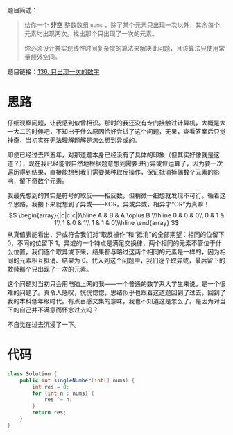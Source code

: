 题目简述：

> 给你一个 **非空** 整数数组 `nums` ，除了某个元素只出现一次以外，其余每个元素均出现两次。找出那个只出现了一次的元素。
>
> 你必须设计并实现线性时间复杂度的算法来解决此问题，且该算法只使用常量额外空间。

题目链接：[136. 只出现一次的数字](https://leetcode.cn/problems/single-number/)

# 思路

仔细观察问题，让我感到似曾相识。那时的我还没有专门接触过计算机，大概是大一大二的时候吧，不知出于什么原因恰好尝试了这个问题，无果，查看答案后只觉神奇，当初实在无法理解题解是怎么想到异或的。

即使已经过去四五年，对那道题本身已经没有了具体的印象（但其实好像就是这道？），现在我已经能很自然地根据题意想到需要进行异或位运算了，因为要一次遍历得到结果，直接能想到我们需要某种取反操作，保证抵消掉偶数个元素的影响，留下奇数个元素。

我最先想到的其实是符号的取反——相反数，但稍微一细想就发现不可行。循着这个思路，我接下来就想到了异或——XOR。异或异或，相异才“OR”为真嘛！
$$
\begin{array}{|c|c|c|}\hline
A & B & A \oplus B \\\hline
0 & 0 & 0\\
0 & 1 & 1\\
1 & 0 & 1\\
1 & 1 & 0\\\hline
\end{array}
$$
从真值表能看出，异或符合我们对“取反操作”和“抵消”的全部期望：相同的位留下 0，不同的位留下 1。异或的一个特点是满足交换律，两个相同的元素不管位于什么位置，我们逐个取异或下来，结果都与略过这两个相同的元素是一样的，因为相同的元素相互抵消、结果为 0。代入到这个问题中，我们逐个取异或，最后留下的救赎那个只出现了一次的元素。

这个问题对当初只会用电脑上网的我——一个普通的数学系大学生来说，是一个很难的问题了。真令人感叹，恍恍惚惚，思绪似乎也跟着这道题回到了过去，回到了我的本科低年级时代。有点百感交集的意味，我也不知道这是怎么了。是因为对当下的自己并不满意而怀念过去吗？

不自觉在过去沉浸了一下。

# 代码

```java
class Solution {
    public int singleNumber(int[] nums) {
        int res = 0;
        for (int n : nums) {
            res ^= n;
        }
        return res;
    }
}
```

